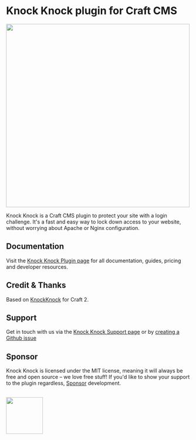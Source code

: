 # Knock Knock plugin for Craft CMS
<img width="500" src="https://verbb.imgix.net/plugins/knock-knock/knock-knock-social-card.png?v=1">

Knock Knock is a Craft CMS plugin to protect your site with a login challenge. It's a fast and easy way to lock down access to your website, without worrying about Apache or Nginx configuration.

## Documentation
Visit the [Knock Knock Plugin page](https://verbb.io/craft-plugins/knock-knock) for all documentation, guides, pricing and developer resources.

## Credit & Thanks
Based on [KnockKnock](https://github.com/dgrigg/knockknock) for Craft 2.

## Support
Get in touch with us via the [Knock Knock Support page](https://verbb.io/craft-plugins/knock-knock/support) or by [creating a Github issue](https://github.com/verbb/knock-knock/issues)

## Sponsor
Knock Knock is licensed under the MIT license, meaning it will always be free and open source – we love free stuff! If you'd like to show your support to the plugin regardless, [Sponsor](https://github.com/sponsors/verbb) development.

<h2></h2>

<a href="https://verbb.io" target="_blank">
    <img width="100" src="https://verbb.io/assets/img/verbb-pill.svg">
</a>
